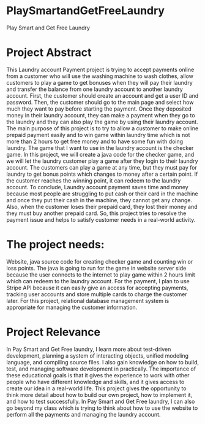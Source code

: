 # PlaySmartandGetFreeLaundry

Play Smart and Get Free Laundry
# Project Abstract

This Laundry account Payment project is trying to accept payments online from a customer who will use the washing machine to wash clothes, allow customers to play a game to get bonuses when they will pay their laundry and transfer the balance from one laundry account to another laundry account. First, the customer should create an account and get a user ID and password. Then, the customer should go to the main page and select how much they want to pay before starting the payment. Once they deposited money in their laundry account, they can make a payment when they go to the laundry and they can also play the game by using their laundry account. The main purpose of this project is to try to allow a customer to make online prepaid payment easily and to win game within laundry time which is not more than 2 hours to get free money and to have some fun with doing laundry. The game that I want to use in the laundry account is the checker game. In this project, we will create a java code for the checker game, and we will let the laundry customer play a game after they login to their laundry account. The customers can play a game at any time, but they must pay for laundry to get bonus points which changes to money after a certain point. If the customer reaches the winning point, it can redeem to the laundry account. To conclude, Laundry account payment saves time and money because most people are struggling to put cash or their card in the machine and once they put their cash in the machine, they cannot get any change. Also, when the customer loses their prepaid card, they lost their money and they must buy another prepaid card. So, this project tries to resolve the payment issue and helps to satisfy customer needs in a real-world activity.

# The project needs:

Website, java source code for creating checker game and counting win or loss points.
The java is going to run for the game in website server side because the user connects to the internet to play game within 2 hours limit which can redeem to the laundry account.
For the payment, I plan to use Stripe API because it can easily give an access for accepting payments, tracking user accounts and store multiple cards to charge the customer later.
For this project, relational database management system is appropriate for managing the customer information.

# Project Relevance
In Pay Smart and Get Free laundry, I learn more about test-driven development, planning a system of interacting objects, unified modeling language, and compiling source files. I also gain knowledge on how to build, test, and managing software development in practically. The importance of these educational goals is that it gives the experience to work with other people who have different knowledge and skills, and it gives access to create our idea in a real-world life. This project gives the opportunity to think more detail about how to build our own project, how to implement it, and how to test successfully. In Pay Smart and Get Free laundry, I can also go beyond my class which is trying to think about how to use the website to perform all the payments and managing the laundry account.
